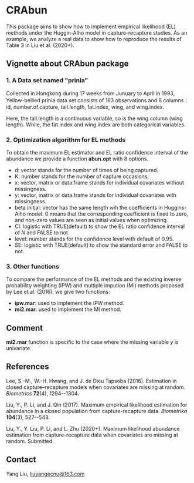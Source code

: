 # CRAbun
This package aims to show how to implement empirical likelihood (EL) methods under the Huggin-Alho model in capture-recapture studies.
As an example, we analyze a real data to show how to reproduce the results of Table 3 in Liu et al. (2020+).

## Vignette about CRAbun package
### 1. A Data set named "prinia"
Collected in Hongkong during 17 weeks from Junuary to April in 1993,
Yellow-bellied prinia data set consists of 163 observations and 6 columns：
id, number.of.capture, tail.length, fat.index, wing, and wing.index.

Here, the tail.length is a continuous variable, so is the wing column (wing length).
While, the fat.index and wing.index are both categorical variables.

### 2. Optimization algorithm for EL methods
To obtain the maximum EL estimator and EL ratio confidence interval of the abundance
we provide a function **abun.opt** with 8 options.
- d: vector stands for the number of times of being captured.
- K: number stands for the number of capture occasions.
- x: vector, matrix or data.frame stands for individual covariates without missingness.
- y: vector, matrix or data.frame stands for individual covariates with missingness.
- beta.initial: vector has the same length wih the coefficients in Huggins-Alho model. 0 means that the corresponding coefficient is fixed to zero, and non-zero values are seen as initial values when optimizing.
- CI: logistic with TRUE(default) to show the EL ratio confidence interval of *N*
and FALSE to not.
- level: number stands for the confidence level with default of 0.95.
- SE: logistic with TRUE(default) to show the standard error
and FALSE to not.


### 3. Other functions
To compare the performance of the EL methods and the existing 
inverse probability weighting (IPW) and multiple impution (MI) methods
proposed by Lee et al. (2016),
we give two functions:
- **ipw.mar**: used to implement the IPW method.
- **mi2.mar**: used to implement the MI method.

## Comment
**mi2.mar** function is specific to the case where the missing variable *y* is univariate.

## References

Lee, S.-M., W.-H. Hwang, and J. de Dieu Tapsoba (2016). 
Estimation in closed capture–recapture models when covariates are missing at random. 
*Biometrics* **72**(4), 1294--1304.

Liu, Y., P. Li, and J. Qin (2017). 
Maximum empirical likelihood estimation for abundance in a closed
population from capture-recapture data. 
*Biometrika* **104**(3), 527--543.

Liu, Y., Y. Liu, P. Li, and L. Zhu (2020+).
Maximum likelihood abundance estimation from capture-recapture data when covariates are missing at random.
Submitted.

## Contact
Yang Liu, liuyangecnu@163.com
